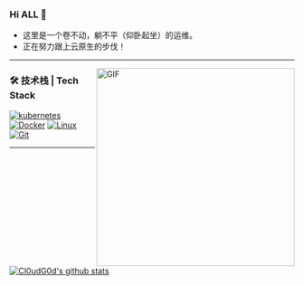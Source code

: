 ### Hi ALL 👋
-   这里是一个卷不动，躺不平（仰卧起坐）的运维。
-   正在努力跟上云原生的步伐！
---
<img align="right" alt="GIF" src="https://raw.githubusercontent.com/JoeyBling/JoeyBling/master/pic/pusheencode.gif" style='float:right; width:350px;height:100 px' />


### 🛠 技术栈 | Tech Stack
[![kubernetes](https://img.shields.io/badge/K8S-3874f4?style=flat-square&logo=kubernetes&logoColor=white)](https://kubernetes.io/)
[![Docker](https://img.shields.io/badge/Docker-2496ED?style=flat-square&logo=docker&logoColor=ffffff)](https://www.docker.com/)
[![Linux](https://img.shields.io/badge/-Linux-333333?style=flat-square&logo=linux&logoColor=white)](https://www.linuxfoundation.org/)
[![Git](https://img.shields.io/badge/-Git-f05032?style=flat-square&logo=git&logoColor=white)](https://git-scm.com/)

---

[![Cl0udG0d's github stats](https://github-readme-stats.vercel.app/api?username=Timeless0927&show_icons=true&theme=radical)](https://github.com/anuraghazra/github-readme-stats)

